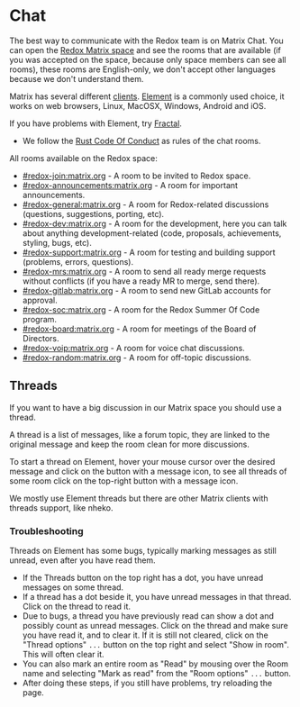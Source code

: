 # Chat

The best way to communicate with the Redox team is on Matrix Chat. You can open the [Redox Matrix space](https://matrix.to/#/#redox:matrix.org) and see the rooms that are available (if you was accepted on the space, because only space members can see all rooms), these rooms are English-only, we don't accept other languages because we don't understand them.

Matrix has several different [clients](https://matrix.org/ecosystem/clients/). [Element](https://element.io/) is a commonly used choice, it works on web browsers, Linux, MacOSX, Windows, Android and iOS.

If you have problems with Element, try [Fractal](https://gitlab.gnome.org/World/fractal).

- We follow the [Rust Code Of Conduct](https://www.rust-lang.org/policies/code-of-conduct) as rules of the chat rooms.

All rooms available on the Redox space:

- [#redox-join:matrix.org](https://matrix.to/#/#redox-join:matrix.org) - A room to be invited to Redox space.
- [#redox-announcements:matrix.org](https://matrix.to/#/#redox-announcements:matrix.org) - A room for important announcements.
- [#redox-general:matrix.org](https://matrix.to/#/#redox-general:matrix.org) - A room for Redox-related discussions (questions, suggestions, porting, etc).
- [#redox-dev:matrix.org](https://matrix.to/#/#redox-dev:matrix.org) - A room for the development, here you can talk about anything development-related (code, proposals, achievements, styling, bugs, etc).
- [#redox-support:matrix.org](https://matrix.to/#/#redox-support:matrix.org) - A room for testing and building support (problems, errors, questions).
- [#redox-mrs:matrix.org](https://matrix.to/#/#redox-mrs:matrix.org) - A room to send all ready merge requests without conflicts  (if you have a ready MR to merge, send there).
- [#redox-gitlab:matrix.org](https://matrix.to/#/#redox-gitlab:matrix.org) - A room to send new GitLab accounts for approval.
- [#redox-soc:matrix.org](https://matrix.to/#/#redox-soc:matrix.org) - A room for the Redox Summer Of Code program.
- [#redox-board:matrix.org](https://matrix.to/#/#redox-board:matrix.org) - A room for meetings of the Board of Directors.
- [#redox-voip:matrix.org](https://matrix.to/#/#redox-voip:matrix.org) - A room for voice chat discussions.
- [#redox-random:matrix.org](https://matrix.to/#/#redox-random:matrix.org) - A room for off-topic discussions.

## Threads

If you want to have a big discussion in our Matrix space you should use a thread.

A thread is a list of messages, like a forum topic, they are linked to the original message and keep the room clean for more discussions.

To start a thread on Element, hover your mouse cursor over the desired message and click on the button with a message icon, to see all threads of some room click on the top-right button with a message icon.

We mostly use Element threads but there are other Matrix clients with threads support, like nheko.

### Troubleshooting

Threads on Element has some bugs, typically marking messages as still unread, even after you have read them.

- If the Threads button on the top right has a dot, you have unread messages on some thread.
- If a thread has a dot beside it, you have unread messages in that thread. Click on the thread to read it.
- Due to bugs, a thread you have previously read can show a dot and possibly count as unread messages. Click on the thread and make sure you have read it, and  to clear it. If it is still not cleared, click on the "Thread options" `...` button on the top right and select "Show in room". This will often clear it.
- You can also mark an entire room as "Read" by mousing over the Room name and selecting "Mark as read" from the "Room options" `...` button.
- After doing these steps, if you still have problems, try reloading the page.
